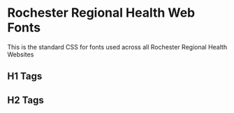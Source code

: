 # Rochester Regional Health Web Fonts
This is the standard CSS for fonts used across all Rochester Regional Health Websites

## H1 Tags

## H2 Tags
